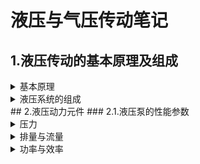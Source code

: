 # 液压与气压传动笔记
## 1.液压传动的基本原理及组成
<details>
<summary>基本原理</summary>
<ul>
	<li>Pascal原理: 施加于密封容器内平衡液体中的某一点的压力等值地传递到全部液体的各点;</li>
	<li>液体连续性原理;</li>
	<li>能量守恒定理.</li>
</ul>
</details>
<details>
<summary>液压系统的组成</summary>
<ul>
	<li>动力元件: 输入的机械能->油液的压力能;</li>
	<li>执行元件: 油液的压力能->机械能;</li>
	<li>控制元件: 各种泵;</li>
	<li>辅助元件;</li>
	<li>工作介质.</li>
</ul>
</details>
## 2.液压动力元件
### 2.1.液压泵的性能参数
<details>
<summary>压力</summary>
<ul>
	<li>工作压力: 液压泵在实际工作时输出油液的压力值, 此压力值取决于系统中阻止液体流动的阻力;</li>
	<li>额定压力: 通过实验获得的可长期工作的压力值.</li>
</ul>
<mark>
<i>
压力分级: 低压不超过2.5兆帕, 中压不超过8兆帕, 中高压不超过16兆帕, 高压不超过32兆帕, 超高压超过32兆帕.
</i>
</mark>
</details>
<details>
<summary>排量与流量</summary>
<ul>
	<li>排量: 液压泵的轴转动一转时, 封闭工作容腔的容积变化量;</li>
	<table>
		<tr><td>泵的类型</td><td>排量</td></tr>
		<tr><td>齿轮泵</td><td><math><mi>V</mi><mo>=</mo><mn>6.66</mn><mi>z</mi><msup><mi>m</mi><mn>2</mn></msup><mi>B</mi></math></td></tr>
		<tr><td>双作用叶片泵</td><td><math><mi>V</mi><mo>=</mo>
			<mn>2</mn><mi>B</mi>
			<mo>[</mo>
			<mi>&pi;</mi>
			<mo>(</mo><msup><mi>R</mi><mn>2</mn></msup><mo>-</mo><msup><mi>r</mi><mn>2</mn></msup>)
			<mo>-</mo>
			<mo>(</mo><mi>R</mi><mo>-</mo><mi>r</mi><mo>)</mo><mo>/</mo><mi>cos</mi><mi>&theta;</mi>
			b
			Z
			]
			</math></td></tr>
	</table>
	<li>理论流量: 在不考虑泄漏的情况下, 单位时间内所输出的液体的体积;</li>
	<li>实际流量: 泵工作时的输出流量, 需考虑泄漏量Δq;</li>
	<li>额定流量: 泵在额定转速和额定压力下输出的流量.</li>
</ul>
</details>
<details>
<summary>功率与效率</summary>
<p>
液压泵由原动机驱动, 因此其输入功率为机械功率, 输出功率为液压功率, 而总效率则是输出功率与输入功率的比值. 液压泵的功率损失由容积损失和机械损失两部分构成.
</p>
</details>
<table>
